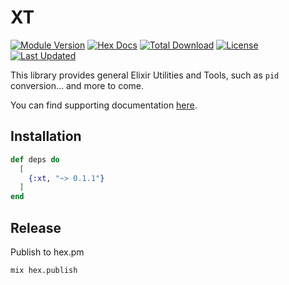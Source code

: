 # XT

[![Module Version](https://img.shields.io/hexpm/v/xt.svg)](https://hex.pm/packages/xt)
[![Hex Docs](https://img.shields.io/badge/hex-docs-lightgreen.svg)](https://hexdocs.pm/xt)
[![Total Download](https://img.shields.io/hexpm/dt/xt.svg)](https://hex.pm/packages/libcluster)
[![License](https://img.shields.io/hexpm/l/xt.svg)](https://github.com/cdesch/xt/blob/main/LICENSE)
[![Last Updated](https://img.shields.io/github/last-commit/cdesch/xt.svg)](https://github.com/cdesch/xt/commits/master)

This library provides general Elixir Utilities and Tools, such as `pid` conversion... and more to come.

You can find supporting documentation [here](https://hexdocs.pm/xt).

## Installation

```elixir
def deps do
  [
    {:xt, "~> 0.1.1"}
  ]
end
```

## Release

Publish to hex.pm

    mix hex.publish

